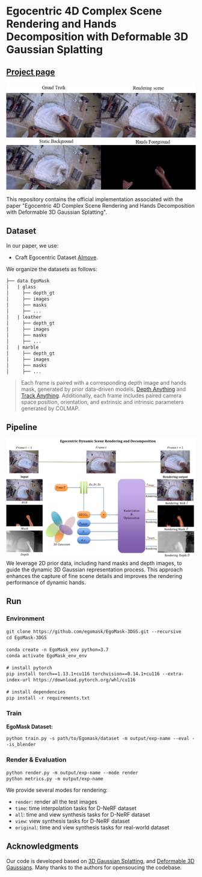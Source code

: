 # Egocentric 4D Complex Scene Rendering and Hands Decomposition with Deformable 3D Gaussian Splatting

## [Project page](https://egomask.github.io/)

![Teaser image](pipline/Output.png)

This repository contains the official implementation associated with the paper "Egocentric 4D Complex Scene Rendering and Hands Decomposition with Deformable 3D Gaussian Splatting".



## Dataset

In our paper, we use:

- Craft Egocentric Dataset [AImove](https://www.kaggle.com/datasets/olivasbre/aimove?select=EgoMask).

We organize the datasets as follows:

```shell
├── data EgoMask
│   | glass 
│     ├── depth_gt
│     ├── images 
│     ├── masks
│     ├── ...
│   | leather
│     ├── depth_gt
│     ├── images 
│     ├── masks
│     ├── ...
│   | marble
│     ├── depth_gt
│     ├── images 
│     ├── masks
│     ├── ...
```

> Each frame is paired with a corresponding depth image and hands mask, generated by prior data-driven models,  [Depth Anything](https://github.com/DepthAnything/Depth-Anything-V2) and [Track Anything](https://github.com/gaomingqi/Track-Anything). Additionally, each frame includes paired camera space position, orientation, and extrinsic and intrinsic parameters generated by COLMAP.



## Pipeline

![Teaser image](pipline/Egomask.png)
We leverage 2D prior data, including hand masks and depth images, to guide the dynamic 3D Gaussian representation process. This approach enhances the capture of fine scene details and  improves the rendering performance of dynamic hands. 



## Run

### Environment

```shell
git clone https://github.com/egomask/EgoMask-3DGS.git --recursive
cd EgoMask-3DGS

conda create -n EgoMask_env python=3.7
conda activate EgoMask_env_env

# install pytorch
pip install torch==1.13.1+cu116 torchvision==0.14.1+cu116 --extra-index-url https://download.pytorch.org/whl/cu116

# install dependencies
pip install -r requirements.txt
```



### Train

**EgoMask Dataset:**

```shell
python train.py -s path/to/Egomask/dataset -m output/exp-name --eval --is_blender
```

### Render & Evaluation

```shell
python render.py -m output/exp-name --mode render
python metrics.py -m output/exp-name
```

We provide several modes for rendering:

- `render`: render all the test images
- `time`: time interpolation tasks for D-NeRF dataset
- `all`: time and view synthesis tasks for D-NeRF dataset
- `view`: view synthesis tasks for D-NeRF dataset
- `original`: time and view synthesis tasks for real-world dataset




## Acknowledgments

Our code is developed based on [3D Gaussian Splatting](https://repo-sam.inria.fr/fungraph/3d-gaussian-splatting/), and [Deformable 3D Gaussians](https://ingra14m.github.io/Deformable-Gaussians/). Many thanks to the authors for opensoucing the codebase.
